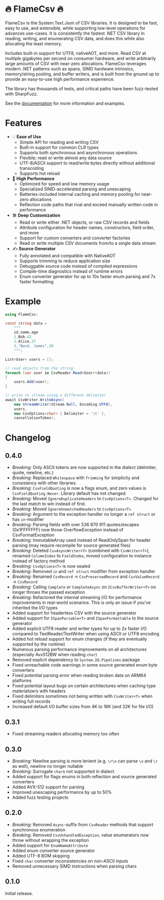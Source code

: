 ﻿# 🔥 FlameCsv 🔥

FlameCsv is the System.Text.Json of CSV libraries. It is designed to be fast, easy to use, and extensible, while supporting low-level operations for advances use-cases. It is consistently the fastest .NET CSV library in reading, writing, and enumerating CSV data, and does this while also allocating the least memory.

Includes built-in support for UTF8, nativeAOT, and more. Read CSV at multiple gigabytes per second on consumer hardware,
and write arbitrarily large amounts of CSV with near-zero allocations.
FlameCsv leverages modern .NET patterns such as spans, SIMD hardware intrinsics, memory/string pooling, and buffer writers, and is built from the ground up to provide an easy-to-use high performance experience.

The library has thousands of tests, and critical paths have been fuzz-tested with SharpFuzz.

See the [documentation](https://ovska.github.io/FlameCsv) for more information and examples.

# Features

- 💡 **Ease of Use**
    - Simple API for reading and writing CSV
    - Built-in support for common CLR types
    - Supports both synchronous and asynchronous operations
    - Flexible; read or write almost any data source
    - UTF-8/ASCII support to read/write bytes directly without additional transcoding
    - Supports hot reload
- 🚀 **High Performance**
    - Optimized for speed and low memory usage
    - Specialized SIMD-accelerated parsing and unescaping
    - Batteries-included internal caching and memory pooling for near-zero allocations
    - Reflection code paths that rival and exceed manually written code in performance
- 🛠️ **Deep Customization**
    - Read or write either .NET objects, or raw CSV records and fields
    - Attribute configuration for header names, constructors, field order, and more
    - Support for custom converters and converter factories
    - Read or write multiple CSV documents from/to a single data stream
- ✍️ **Source Generator**
    - Fully annotated and compatible with NativeAOT
    - Supports trimming to reduce application size
    - Debuggable source code instead of compiled expressions
    - Compile-time diagnostics instead of runtime errors
    - Enum converter generator for up to 10x faster enum parsing and 7x faster formatting

# Example

```cs
using FlameCsv;

const string data =
    """
    id,name,age
    1,Bob,42
    2,Alice,37
    3,"Bond, James",39
    """;

List<User> users = [];

// read objects from the string
foreach (var user in CsvReader.Read<User>(data))
{
    users.Add(user);
}

// write to stream using a different delimiter
await CsvWriter.WriteAsync(
    new StreamWriter(Stream.Null, Encoding.UTF8),
    users,
    new CsvOptions<char> { Delimiter = '\t' },
    cancellationToken);
```

# Changelog

## 0.4.0
- *Breaking:* Only ASCII tokens are now supported in the dialect (delimiter, quote, newline, etc.)
- *Breaking:* Replaced `Whitespace` with `Trimming` for simplicity and consistency with other libraries.
- *Breaking:* `CsvFieldQuoting` is now a flags enum, and zero values is `CsvFieldQuoting.Never`. Library default has not changed.
- *Breaking:* Moved `IgnoreDuplicateHeaders` to `CsvOptions<T>`. Changed for the last match to win instead of first.
- *Breaking:* Moved `IgnoreUnmatchedHeaders` to `CsvOptions<T>`.
- *Breaking:* Argument to the exception handler no longer a `ref struct` or has `in`-modifier
- *Breaking:* Parsing fields with over 536&nbsp;870&nbsp;911 quotes/escapes (0x1FFFFFFF) now throw OverflowException instead of CsvFormatException
- *Breaking:* ImmutableArray used instead of ReadOnlySpan for header parsing (may require recompile for source generated files)
- *Breaking:* Deleted `CsvAsyncWriter<T>` (combined with `CsvWriter<T>`), renamed `ColumnIndex` to `FieldIndex`, moved configuration to instance instead of factory method
- *Breaking:* `CsvOptions<T>` is now sealed
- *Breaking:* Removed `in` and `ref struct` modifier from exception handler
- *Breaking:* Renamed `CsvRecord` -> `CsvPreservedRecord` and `CsvValueRecord` -> `CsvRecord`
- *Breaking:* Calling `Complete` or `CompleteAsync` on `ICsvBufferWriter<T>` no longer throws the passed exception
- *Breaking:* Refactored the internal streaming I/O for performance improvements in real-world scenarios. This is only an issue if you've inherited the I/O types
- Added support for headerless CSV with the source generator
- Added support for `ISpanParsable<T>` and `ISpanFormattable` to the source generator
- Added explicit UTF8 reader and writer types for up to 2x faster I/O compared to TextReader/TextWriter when using ASCII or UTF8 encoding
- Added hot reload support for enum changes (if they are eventually supported by the runtime)
- Numerous parsing performance improvements on all architectures (especially Avx512BW when reading `char`)
- Removed explicit dependency to `System.IO.Pipelines` package
- Fixed unreachable code warnings in some source generated enum byte converters
- Fixed potential parsing error when reading broken data on ARM64 platforms
- Fixed potential layout bugs on certain architectures when caching type materializers with headers
- Fixed delimiters sometimes not being written with `CsvWriter<T>` when writing full records
- Increased default I/O buffer sizes from 4K to 16K (and 32K for file I/O)

## 0.3.1

- Fixed streaming readers allocating memory too often

## 0.3.0

- *Breaking:* Newline parsing is more lenient (e.g. `\r\n` can parse `\n` and `\r` as well), newline no longer nullable
- *Breaking:* Surrogate `char`s not supported in dialect
- Added support for flags enums in both reflection and source generated converters
- Added AVX-512 support for parsing
- Improved unescaping performance by up to 50%
- Added fuzz testing projects

## 0.2.0

- *Breaking:* Removed `Async`-suffix from `CsvReader` methods that support synchronous enumeration
- *Breaking:* Removed `CsvUnhandledException`, value enumerators now throw without wrapping the exception
- Added support for `EnumNameAttribute`
- Added enum converter source generator
- Added UTF-8 BOM skipping
- Fixed `char` converter inconsistencies on non-ASCII inputs
- Removed unnecessary SIMD instructions when parsing chars

## 0.1.0

Initial release.
